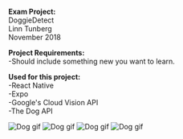 <strong>Exam Project:</strong><br> 
DoggieDetect<br>
Linn Tunberg<br>
November 2018<br>

<strong>Project Requirements:</strong><br>
-Should include something new you want to learn.

<strong>Used for this project:</strong><br>
-React Native<br>
-Expo<br>
-Google's Cloud Vision API<br>
-The Dog API<br>


<img src="https://media.giphy.com/media/Ood1OSF92jubS/giphy.gif" alt="Dog gif">

<img src="https://media.giphy.com/media/10SPpae7SQxpe/giphy.gif" alt="Dog gif">

<img src="https://media.giphy.com/media/GeOmCKve9ofVC/giphy.gif" alt="Dog gif">

<img src="https://media.giphy.com/media/ekYlcLaHaQjgQ/giphy.gif" alt="Dog gif">
